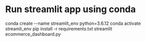 # Run streamlit app using conda
conda create --name streamlit_env python=3.6.12
conda activate streamli_env
pip install -r requirements.txt
streamlit ecommerce_dashboard.py
